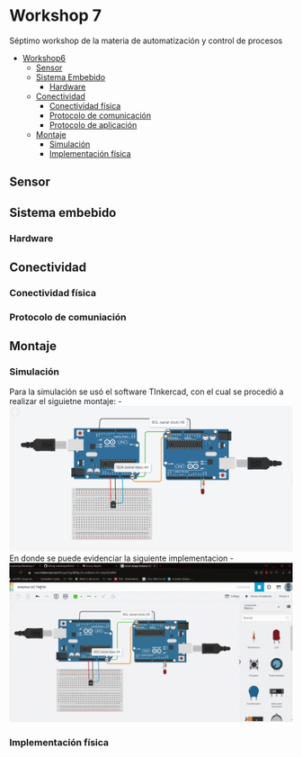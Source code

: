# Workshop 7
Séptimo workshop de la materia de automatización y control de procesos

- [Workshop6](#workshop6)
  - [Sensor](#sensor)
  - [Sistema Embebido](#sistema-embebido)
    - [Hardware](#hardware)
  - [Conectividad](#conectividad)
    - [Conectividad física](#conectividad-física)
    - [Protocolo de comunicación](#protocolo-de-comunicación)
    - [Protocolo de aplicación](#protocolo-de-aplicación)
  - [Montaje](#montaje)
    - [Simulación](#simulación)
    - [Implementación física](#implementación-física)

## Sensor
## Sistema embebido
### Hardware
## Conectividad
### Conectividad física
### Protocolo de comuniación
## Montaje
### Simulación
Para la simulación se usó el software TInkercad, con el cual se procedió a realizar el siguietne montaje:
-![conexión circuito](Conexion.png)
En donde se puede evidenciar la siguiente implementacion
-![simulacion](Simulacion.gif)
### Implementación física

